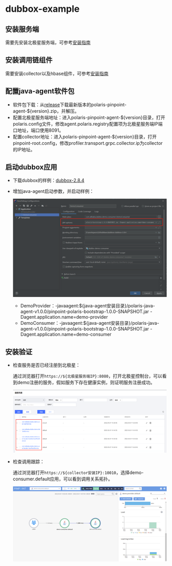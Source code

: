 
# dubbox-example

## 安装服务端

需要先安装北极星服务端，可参考[安装指南](https://polarismesh.cn/zh/doc/快速入门/安装服务端/安装单机版.html)

## 安装调用链组件

需要安装collector以及hbase组件，可参考[安装指南](https://github.com/polarismesh/polaris-java-agent/issues/20)

## 配置java-agent软件包

- 软件包下载：从[release](https://github.com/polarismesh/polaris-java-agent/releases/tag/v1.0.0)下载最新版本的polaris-pinpoint-agent-${version}.zip，并解压。
- 配置北极星服务端地址：进入polaris-pinpoint-agent-${version}目录，打开polaris.config文件，修改agent.polaris.registry配置项为北极星服务端IP端口地址，端口使用8091。
- 配置collector地址：进入polaris-pinpoint-agent-${version}目录，打开pinpoint-root.config，修改profiler.transport.grpc.collector.ip为collector的IP地址。

## 启动dubbox应用

- 下载dubbox的样例：[dubbox-2.8.4](https://github.com/dangdangdotcom/dubbox/tree/dubbox-2.8.4)

- 增加java-agent启动参数，并启动样例：
  
  ![](pic/pinpoint-startup.png)
  
  - DemoProvider：-javaagent:${java-agent安装目录}/polaris-java-agent-v1.0.0/pinpoint-polaris-bootstrap-1.0.0-SNAPSHOT.jar -Dagent.application.name=demo-provider
  - DemoConsumer：-javaagent:${java-agent安装目录}/polaris-java-agent-v1.0.0/pinpoint-polaris-bootstrap-1.0.0-SNAPSHOT.jar -Dagent.application.name=demo-consumer

## 安装验证

- 检查服务是否已经注册到北极星：

  通过浏览器打开```https://${北极星服务端IP}:8080```，打开北极星控制台，可以看到demo注册的服务，假如服务下存在健康实例，则证明服务注册成功。

  ![](pic/polaris-server-services.png)    

- 检查调用跟踪：

  通过浏览器打开```https://${collector安装IP}:10010```，选择demo-consumer.default应用，可以看到调用关系拓扑。
  
  ![](pic/pinpoint-trace.png)    
